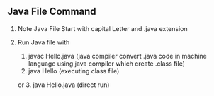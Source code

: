## Java File Command

1. Note Java File Start with capital Letter and .java extension
2. Run Java file with

   1. javac Hello.java (java compiler convert .java code in machine language using java compiler which create .class file)
   2. java Hello (executing class file)

   or 3. java Hello.java (direct run)
